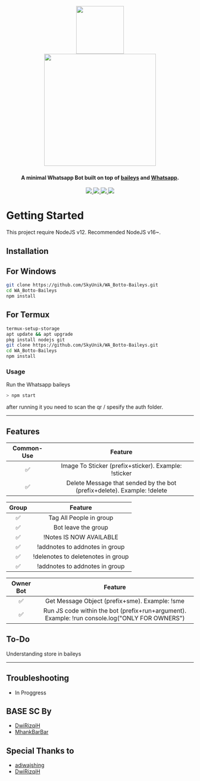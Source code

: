 <p align="center">
<a href="https://github.com/adiwajshing/Baileys">
<img src="https://user-images.githubusercontent.com/111160287/185718163-5bb69b50-877f-49c7-86fb-b5717ebe5bb8.png" width="128" height="128"/>
<br>
<a href="https://github.com/SkyUnik/WA_Botto">
<img src="https://user-images.githubusercontent.com/111160287/184459930-04f5ec5a-3c1d-4902-b1c0-6dd259f74cce.png" width="300"><a>
<br>
</p>

<h4 align="center">A minimal Whatsapp Bot built on top of <a href="https://github.com/adiwajshing/Baileys" target="_blank">baileys</a> and <a href="https://www.whatsapp.com/" target="_blank">Whatsapp</a>.</h4>

<p align="center">
  </a>
  <a href="https://github.com/adiwajshing/Baileys">
    <img src="https://img.shields.io/github/v/release/adiwajshing/baileys?color=light&label=Baileys&logo=whatsapp">
  </a>
  <a href="https://www.whatsapp.com/">
    <img src="https://img.shields.io/badge/WhatsApp_Web-2.2224.8-brightgreen.svg?logo=Whatsapp">
  </a>
  <a href="https://discord.gg/HzAU2jMD">
    <img src="https://img.shields.io/discord/725839806084546610?color=light&label=Discord&logo=Discord&logoColor=purple%20dark">
  </a>
  <a href="http://www.apache.org/licenses/LICENSE-2.0">
    <img src="https://img.shields.io/github/license/SkyUnik/WA_Botto?color=orange&label=License&logo=apache">
  </a>
</p>


</div>

# Getting Started

This project require NodeJS v12.
Recommended NodeJS v16~.

## Installation
## For Windows
```bash
git clone https://github.com/SkyUnik/WA_Botto-Baileys.git
cd WA_Botto-Baileys
npm install
```
## For Termux
```bash
termux-setup-storage
apt update && apt upgrade
pkg install nodejs git
git clone https://github.com/SkyUnik/WA_Botto-Baileys.git
cd WA_Botto-Baileys
npm install
```

### Usage
Run the Whatsapp baileys

```bash
> npm start
```
after running it you need to scan the qr / spesify the auth folder.

---

## Features

| Common-Use  |                     Feature                     |
| :------------: | :---------------------------------------------: |
|       ✅       | Image To Sticker (prefix+sticker). Example: !sticker |
|       ✅       | Delete Message that sended by the bot (prefix+delete). Example: !delete |


| Group  |                     Feature               |
| :-----------: | :--------------------------------: |
|       ✅        |   Tag All People in group        |
|       ✅        |   Bot leave the group            |
|       ✅        |   !Notes IS NOW AVAILABLE        |
|       ✅        |   !addnotes to addnotes in group |
|       ✅        |   !delenotes to deletenotes in group |
|       ✅        |   !addnotes to addnotes in group |


| Owner Bot  |                     Feature           |
| :-----------: | :--------------------------------: |
|       ✅        |   Get Message Object (prefix+sme). Example: !sme |
|       ✅        |   Run JS code within the bot (prefix+run+argument). Example: !run console.log("ONLY FOR OWNERS") |



## To-Do
Understanding store in baileys

---


## Troubleshooting
- In Proggress

## BASE SC By
- [DwiRizqiH](https://github.com/DwiRizqiH)
- [MhankBarBar](https://github.com/MhankBarBar)

## Special Thanks to
- [adiwajshing](https://github.com/adiwajshing/Baileys)
- [DwiRizqiH](https://github.com/DwiRizqiH)

